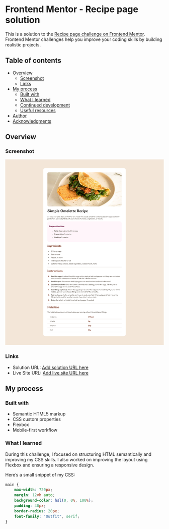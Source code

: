 # Frontend Mentor - Recipe page solution

This is a solution to the [Recipe page challenge on Frontend Mentor](https://www.frontendmentor.io/challenges/recipe-page-KiTsR8QQKm). Frontend Mentor challenges help you improve your coding skills by building realistic projects.

## Table of contents

- [Overview](#overview)
  - [Screenshot](#screenshot)
  - [Links](#links)
- [My process](#my-process)
  - [Built with](#built-with)
  - [What I learned](#what-i-learned)
  - [Continued development](#continued-development)
  - [Useful resources](#useful-resources)
- [Author](#author)
- [Acknowledgments](#acknowledgments)

## Overview

### Screenshot
![Solution Screenshot](Solution_Screenshot.png)


### Links

- Solution URL: [Add solution URL here](https://your-solution-url.com)
- Live Site URL: [Add live site URL here](https://your-live-site-url.com)

## My process

### Built with

- Semantic HTML5 markup
- CSS custom properties
- Flexbox
- Mobile-first workflow

### What I learned

During this challenge, I focused on structuring HTML semantically and improving my CSS skills. I also worked on improving the layout using Flexbox and ensuring a responsive design.

Here’s a small snippet of my CSS:

```css
main {
    max-width: 720px;
    margin: 12vh auto;
    background-color: hsl(0, 0%, 100%);
    padding: 40px;
    border-radius: 20px;
    font-family: "Outfit", serif;
}
